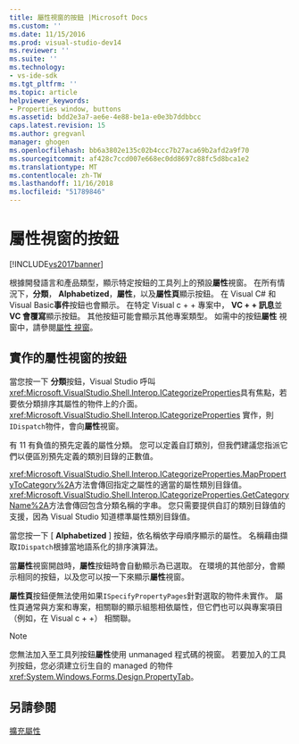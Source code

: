 ```yaml
---
title: 屬性視窗的按鈕 |Microsoft Docs
ms.custom: ''
ms.date: 11/15/2016
ms.prod: visual-studio-dev14
ms.reviewer: ''
ms.suite: ''
ms.technology:
- vs-ide-sdk
ms.tgt_pltfrm: ''
ms.topic: article
helpviewer_keywords:
- Properties window, buttons
ms.assetid: bdd2e3a7-ae6e-4e88-be1a-e0e3b7ddbbcc
caps.latest.revision: 15
ms.author: gregvanl
manager: ghogen
ms.openlocfilehash: bb6a3802e135c02b4ccc7b27aca69b2afd2a9f70
ms.sourcegitcommit: af428c7ccd007e668ec0dd8697c88fc5d8bca1e2
ms.translationtype: MT
ms.contentlocale: zh-TW
ms.lasthandoff: 11/16/2018
ms.locfileid: "51789846"
---
```

# <a name="properties-window-buttons"></a>屬性視窗的按鈕
[!INCLUDE[vs2017banner](../../includes/vs2017banner.md)]

根據開發語言和產品類型，顯示特定按鈕的工具列上的預設**屬性**視窗。 在所有情況下，**分類**， **Alphabetized**，**屬性**，以及**屬性頁**顯示按鈕。 在 Visual C# 和 Visual Basic**事件**按鈕也會顯示。 在特定 Visual c + + 專案中， **VC + + 訊息**並**VC 會覆寫**顯示按鈕。 其他按鈕可能會顯示其他專案類型。 如需中的按鈕**屬性** 視窗中，請參閱[屬性 視窗](../../ide/reference/properties-window.md)。  
  
## <a name="implementation-of-properties-window-buttons"></a>實作的屬性視窗的按鈕  
 當您按一下 **分類**按鈕，Visual Studio 呼叫<xref:Microsoft.VisualStudio.Shell.Interop.ICategorizeProperties>具有焦點，若要依分類排序其屬性的物件上的介面。 <xref:Microsoft.VisualStudio.Shell.Interop.ICategorizeProperties> 實作，則`IDispatch`物件，會向**屬性**視窗。  
  
 有 11 有負值的預先定義的屬性分類。 您可以定義自訂類別，但我們建議您指派它們以便區別預先定義的類別目錄的正數值。  
  
 <xref:Microsoft.VisualStudio.Shell.Interop.ICategorizeProperties.MapPropertyToCategory%2A>方法會傳回指定之屬性的適當的屬性類別目錄值。 <xref:Microsoft.VisualStudio.Shell.Interop.ICategorizeProperties.GetCategoryName%2A>方法會傳回包含分類名稱的字串。 您只需要提供自訂的類別目錄值的支援，因為 Visual Studio 知道標準屬性類別目錄值。  
  
 當您按一下 [ **Alphabetized** ] 按鈕，依名稱依字母順序顯示的屬性。 名稱藉由擷取`IDispatch`根據當地語系化的排序演算法。  
  
 當**屬性**視窗開啟時，**屬性**按鈕時會自動顯示為已選取。 在環境的其他部分，會顯示相同的按鈕，以及您可以按一下來顯示**屬性**視窗。  
  
 **屬性頁**按鈕便無法使用如果`ISpecifyPropertyPages`針對選取的物件未實作。 屬性頁通常與方案和專案，相關聯的顯示組態相依屬性，但它們也可以與專案項目 （例如，在 Visual c + +） 相關聯。  
  
> [!NOTE]
>  您無法加入至工具列按鈕**屬性**使用 unmanaged 程式碼的視窗。 若要加入的工具列按鈕，您必須建立衍生自的 managed 的物件<xref:System.Windows.Forms.Design.PropertyTab>。  
  
## <a name="see-also"></a>另請參閱  
 [擴充屬性](../../extensibility/internals/extending-properties.md)

